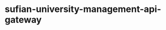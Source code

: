 

# sufian-university-management-api-gateway
<!--   "repository": "https://github.com/sufian06/sufian-university-api-gateway.git", -->
